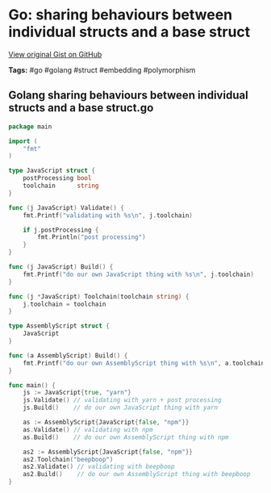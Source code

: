 # Go: sharing behaviours between individual structs and a base struct 

[View original Gist on GitHub](https://gist.github.com/Integralist/b78bcff09166a8dea9cabfcd7af96383)

**Tags:** #go #golang #struct #embedding #polymorphism

## Golang sharing behaviours between individual structs and a base struct.go

```go
package main

import (
	"fmt"
)

type JavaScript struct {
	postProcessing bool
	toolchain      string
}

func (j JavaScript) Validate() {
	fmt.Printf("validating with %s\n", j.toolchain)

	if j.postProcessing {
		fmt.Println("post processing")
	}
}

func (j JavaScript) Build() {
	fmt.Printf("do our own JavaScript thing with %s\n", j.toolchain)
}

func (j *JavaScript) Toolchain(toolchain string) {
	j.toolchain = toolchain
}

type AssemblyScript struct {
	JavaScript
}

func (a AssemblyScript) Build() {
	fmt.Printf("do our own AssemblyScript thing with %s\n", a.toolchain)
}

func main() {
	js := JavaScript{true, "yarn"}
	js.Validate() // validating with yarn + post processing
	js.Build()    // do our own JavaScript thing with yarn

	as := AssemblyScript{JavaScript{false, "npm"}}
	as.Validate() // validating with npm
	as.Build()    // do our own AssemblyScript thing with npm

	as2 := AssemblyScript{JavaScript{false, "npm"}}
	as2.Toolchain("beepboop")
	as2.Validate() // validating with beepboop
	as2.Build()    // do our own AssemblyScript thing with beepboop
}
```

